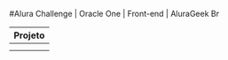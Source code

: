 #Alura Challenge | Oracle One | Front-end | AluraGeek Br








| Projeto |
| --- |
| <!-- CHANNEL_PROJECTS:START -->
| <!-- CHANNEL_PROJECTS:END -->
